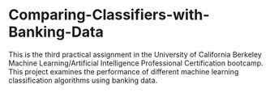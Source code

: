 # Comparing-Classifiers-with-Banking-Data
This is the third practical assignment in the University of California Berkeley Machine Learning/Artificial Intelligence Professional Certification bootcamp. This project examines the performance of different machine learning classification algorithms using banking data. 
